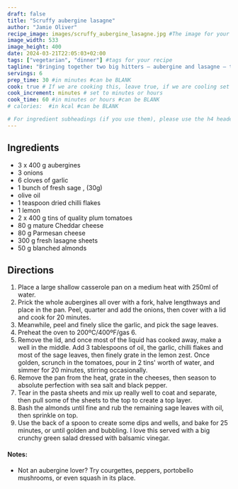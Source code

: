 ```yaml
---
draft: false
title: "Scruffy aubergine lasagne"
author: "Jamie Oliver"
recipe_image: images/scruffy_aubergine_lasagne.jpg #The image for your recipe
image_width: 533
image_height: 400
date: 2024-03-21T22:05:03+02:00
tags: ["vegetarian", "dinner"] #tags for your recipe
tagline: "Bringing together two big hitters – aubergine and lasagne – this recipe is guaranteed to make you smile"
servings: 6
prep_time: 30 #in minutes #can be BLANK
cook: true # If we are cooking this, leave true, if we are cooling set to false
cook_increment: minutes # set to minutes or hours
cook_time: 60 #in minutes or hours #can be BLANK
# calories:  #in kcal #can be BLANK

# For ingredient subheadings (if you use them), please use the h4 header.  For print view I have those elements targeted
---
```



## Ingredients

- 3 x 400 g aubergines
- 3 onions
- 6 cloves of garlic
- 1 bunch of fresh sage , (30g)
- olive oil
- 1 teaspoon dried chilli flakes
- 1 lemon
- 2 x 400 g tins of quality plum tomatoes
- 80 g mature Cheddar cheese
- 80 g Parmesan cheese
- 300 g fresh lasagne sheets
- 50 g blanched almonds

## Directions

1. Place a large shallow casserole pan on a medium heat with 250ml of water.
2. Prick the whole aubergines all over with a fork, halve lengthways and place in the pan. Peel, quarter and add the onions, then cover with a lid and cook for 20 minutes.
3. Meanwhile, peel and finely slice the garlic, and pick the sage leaves.
4. Preheat the oven to 200ºC/400ºF/gas 6.
5. Remove the lid, and once most of the liquid has cooked away, make a well in the middle. Add 3 tablespoons of oil, the garlic, chilli flakes and most of the sage leaves, then finely grate in the lemon zest. Once golden, scrunch in the tomatoes, pour in 2 tins' worth of water, and simmer for 20 minutes, stirring occasionally.
6. Remove the pan from the heat, grate in the cheeses, then season to absolute perfection with sea salt and black pepper.
7. Tear in the pasta sheets and mix up really well to coat and separate, then pull some of the sheets to the top to create a top layer.
8. Bash the almonds until fine and rub the remaining sage leaves with oil, then sprinkle on top.
9. Use the back of a spoon to create some dips and wells, and bake for 25 minutes, or until golden and bubbling. I love this served with a big crunchy green salad dressed with balsamic vinegar.

#### Notes:
* Not an aubergine lover? Try courgettes, peppers, portobello mushrooms, or even squash in its place.